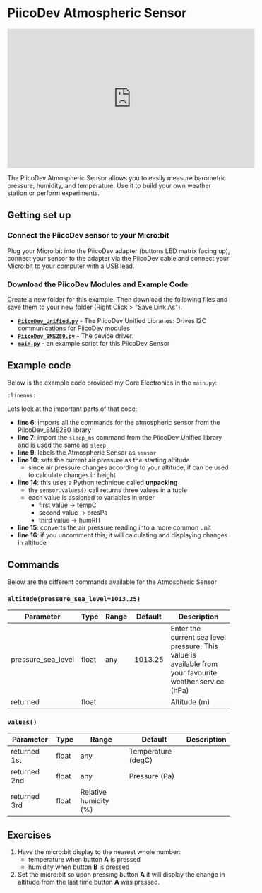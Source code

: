 # PiicoDev Atmospheric Sensor

<iframe width="560" height="315" src="https://www.youtube-nocookie.com/embed/gOmtS4pFegE" title="YouTube video player" frameborder="0" allow="accelerometer; autoplay; clipboard-write; encrypted-media; gyroscope; picture-in-picture; web-share" allowfullscreen></iframe>

The PiicoDev Atmospheric Sensor allows you to easily measure barometric pressure, humidity, and temperature. Use it to build your own weather station or perform experiments.

## Getting set up

### Connect the PiicoDev sensor to your Micro:bit

Plug your Micro:bit into the PiicoDev adapter (buttons LED matrix facing up), connect your sensor to the adapter via the PiicoDev cable and connect your Micro:bit to your computer with a USB lead.

### Download the PiicoDev Modules and Example Code

Create a new folder for this example. Then download the following files and save them to your new folder (Right Click > "Save Link As").

- **[`PiicoDev_Unified.py`](https://raw.githubusercontent.com/CoreElectronics/CE-PiicoDev-Unified/main/min/PiicoDev_Unified.py)** - The PiicoDev Unified Libraries: Drives I2C communications for PiicoDev modules
- **[`PiicoDev_BME280.py`](https://raw.githubusercontent.com/CoreElectronics/CE-PiicoDev-BME280-MicroPython-Module/main/min/PiicoDev_BME280.py)** - The device driver.
- **[`main.py`](https://raw.githubusercontent.com/CoreElectronics/CE-PiicoDev-BME280-MicroPython-Module/main/main.py)** - an example script for this PiicoDev Sensor

## Example code

Below is the example code provided my Core Electronics in the `main.py`:

```{literalinclude} ./python_files/piico_atmosphere_example/main.py
:linenos:
```

Lets look at the important parts of that code:

- **line 6**: imports all the commands for the atmospheric sensor from the PiicoDev_BME280 library
- **line 7**: import the `sleep_ms` command from the PiicoDev_Unified library and is used the same as `sleep`
- **line 9**: labels the Atmospheric Sensor as `sensor`
- **line 10**: sets the current air pressure as the starting altitude
  - since air pressure changes according to your altitude, if can be used to calculate changes in height
- **line 14**: this uses a Python technique called **unpacking**
  - the `sensor.values()` call returns three values in a tuple
  - each value is assigned to variables in order
    - first value &rarr; tempC
    - second value &rarr; presPa
    - third value &rarr; humRH
- **line 15**: converts the air pressure reading into a more common unit
- **line 16**: if you uncomment this, it will calculating and displaying changes in altitude

## Commands

Below are the different commands available for the Atmospheric Sensor

### `altitude(pressure_sea_level=1013.25)`

| Parameter | Type | Range | Default | Description |
| --- | --- | --- | --- | --- |
| pressure_sea_level | float | any |1013.25 | Enter the current sea level pressure. This value is available from your favourite weather service (hPa)|
| returned | float | | | Altitude (m) |

### `values()`

| Parameter | Type | Range | Default | Description |
| --- | --- | --- | --- | --- |
| returned 1st | float | any | Temperature (degC) |
| returned 2nd | float | any | Pressure (Pa) |
| returned 3rd | float | Relative humidity (%) |

## Exercises

1. Have the micro:bit display to the nearest whole number:
   - temperature when button **A** is pressed
   - humidity when button **B** is pressed
2. Set the micro:bit so upon pressing button **A** it will display the change in altitude from the last time button **A** was pressed.